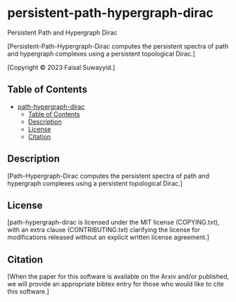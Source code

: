 # persistent-path-hypergraph-dirac
Persistent Path and Hypergraph Dirac

[Persistent-Path-Hypergraph-Dirac computes the persistent spectra of path and hypergraph complexes using a persistent topological Dirac.]

[Copyright © 2023 Faisal Suwayyid.]

## Table of Contents

- [path-hypergraph-dirac](#path-hypergraph-dirac)
  - [Table of Contents](#table-of-contents)
  - [Description](#description)
  - [License](#license)
  - [Citation](#citation)

## Description

[Path-Hypergraph-Dirac computes the persistent spectra of path and hypergraph complexes using a persistent topological Dirac.]

## License

[path-hypergraph-dirac is licensed under the MIT license (COPYING.txt), with an extra clause (CONTRIBUTING.txt) clarifying the license for modifications released without an explicit written license agreement.]

## Citation

[When the paper for this software is available on the Arxiv and/or published, we will provide an appropriate bibtex entry for those who would like to cite this software.]


